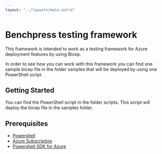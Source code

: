 ```yaml
---
layout: "../layouts/main.astro"
---
```

# Benchpress testing framework

This framework is intended to work as a testing framework for Azure deployment features by using Bicep.

In order to see how you can work with this framework you can find one sample bicep file in the folder samples
that will be deployed by using one PowerShell script.

## Getting Started

You can find the PowerShell script in the folder scripts. This script will deploy the bicep file in the samples folder.

## Prerequisites

* [Powershell](https://docs.microsoft.com/en-us/powershell/scripting/install/installing-powershell?view=powershell-7.1)
* [Azure Subscription](https://azure.microsoft.com/en-us/free/)
* [Powershell SDK for Azure](https://docs.microsoft.com/en-us/powershell/azure/install-az-ps?view=azps-6.4.0)
